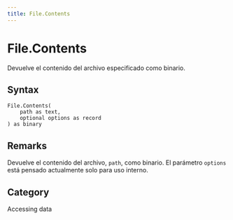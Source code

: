 ```yaml
---
title: File.Contents
---
```


# File.Contents


Devuelve el contenido del archivo especificado como binario.


## Syntax

```powerquery
File.Contents(
    path as text,
    optional options as record
) as binary
```


## Remarks

Devuelve el contenido del archivo, <code>path</code>, como binario. El parámetro <code>options</code> está pensado actualmente solo para uso interno.



## Category
Accessing data
